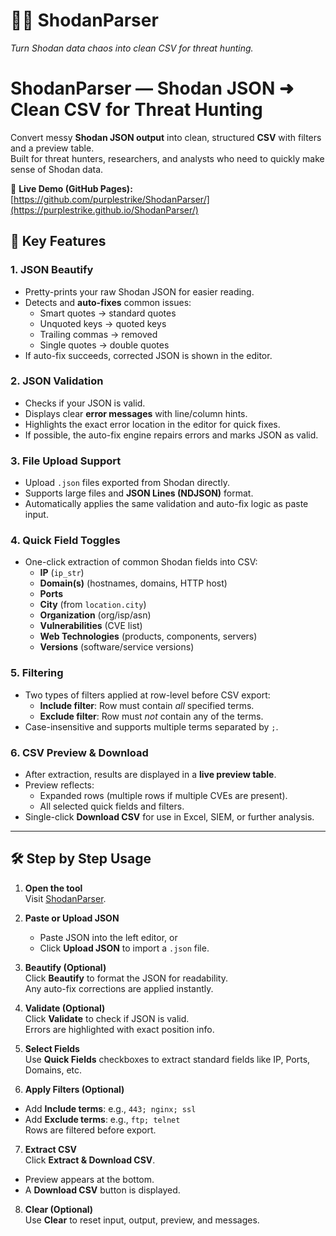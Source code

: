 # 🕵️‍♂️ ShodanParser
*Turn Shodan data chaos into clean CSV for threat hunting.*

# ShodanParser — Shodan JSON ➜ Clean CSV for Threat Hunting

Convert messy **Shodan JSON output** into clean, structured **CSV** with filters and a preview table.  
Built for threat hunters, researchers, and analysts who need to quickly make sense of Shodan data.

🔗 **Live Demo (GitHub Pages):**  
[https://github.com/purplestrike/ShodanParser/](https://purplestrike.github.io/ShodanParser/)


## 🔑 Key Features

### 1. JSON Beautify
- Pretty-prints your raw Shodan JSON for easier reading.
- Detects and **auto-fixes** common issues:
  - Smart quotes → standard quotes  
  - Unquoted keys → quoted keys  
  - Trailing commas → removed  
  - Single quotes → double quotes  
- If auto-fix succeeds, corrected JSON is shown in the editor.

### 2. JSON Validation
- Checks if your JSON is valid.  
- Displays clear **error messages** with line/column hints.  
- Highlights the exact error location in the editor for quick fixes.  
- If possible, the auto-fix engine repairs errors and marks JSON as valid.

### 3. File Upload Support
- Upload `.json` files exported from Shodan directly.  
- Supports large files and **JSON Lines (NDJSON)** format.  
- Automatically applies the same validation and auto-fix logic as paste input.

### 4. Quick Field Toggles
- One-click extraction of common Shodan fields into CSV:
  - **IP** (`ip_str`)
  - **Domain(s)** (hostnames, domains, HTTP host)
  - **Ports**
  - **City** (from `location.city`)
  - **Organization** (org/isp/asn)
  - **Vulnerabilities** (CVE list)
  - **Web Technologies** (products, components, servers)
  - **Versions** (software/service versions)

### 5. Filtering
- Two types of filters applied at row-level before CSV export:
  - **Include filter**: Row must contain *all* specified terms.
  - **Exclude filter**: Row must *not* contain any of the terms.
- Case-insensitive and supports multiple terms separated by `;`.

### 6. CSV Preview & Download
- After extraction, results are displayed in a **live preview table**.
- Preview reflects:
  - Expanded rows (multiple rows if multiple CVEs are present).
  - All selected quick fields and filters.
- Single-click **Download CSV** for use in Excel, SIEM, or further analysis.

---

## 🛠 Step by Step Usage

1. **Open the tool**  
   Visit [ShodanParser](https://purplestrike.github.io/ShodanParser/).

2. **Paste or Upload JSON**  
   - Paste JSON into the left editor, or  
   - Click **Upload JSON** to import a `.json` file.

3. **Beautify (Optional)**  
   Click **Beautify** to format the JSON for readability.  
   Any auto-fix corrections are applied instantly.

4. **Validate (Optional)**  
   Click **Validate** to check if JSON is valid.  
   Errors are highlighted with exact position info.

5. **Select Fields**  
   Use **Quick Fields** checkboxes to extract standard fields like IP, Ports, Domains, etc.

6. **Apply Filters (Optional)**  
- Add **Include terms**: e.g., `443; nginx; ssl`  
- Add **Exclude terms**: e.g., `ftp; telnet`  
Rows are filtered before export.

7. **Extract CSV**  
Click **Extract & Download CSV**.  
- Preview appears at the bottom.  
- A **Download CSV** button is displayed.

8. **Clear (Optional)**  
Use **Clear** to reset input, output, preview, and messages.
